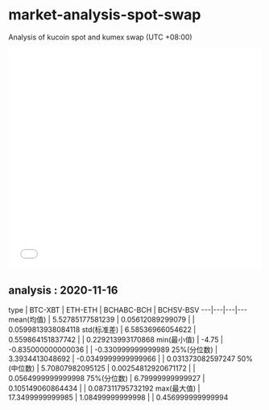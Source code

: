 # market-analysis-spot-swap
Analysis of kucoin spot and kumex swap (UTC +08:00)

<iframe width="100%" height="440" src="./data.html" frameborder="no" border="0" scrolling="no"></iframe>

## analysis : 2020-11-16

type | BTC-XBT | ETH-ETH | BCHABC-BCH | BCHSV-BSV 
---|---|---|---
mean(均值) | 5.52785177581239 | 0.05612089299079 |  | 0.0599813938084118
std(标准差) | 6.58536966054622 | 0.559864151837742 |  | 0.229213993170868
min(最小值) | -4.75 | -0.835000000000036 |  | -0.330999999999989
25%(分位数) | 3.3934413048692 | -0.0349999999999966 |  | 0.031373082597247
50%(中位数) | 5.70807982095125 | 0.00254812920671172 |  | 0.0564999999999998
75%(分位数) | 6.79999999999927 | 0.105149060864434 |  | 0.087311795732192
max(最大值) | 17.3499999999985 | 1.08499999999998 |  | 0.456999999999994
